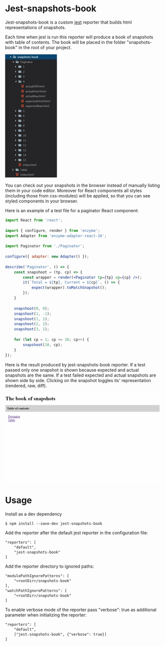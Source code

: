 # Jest-snapshots-book

Jest-snapshots-book is a custom [jest](https://jestjs.io/) reporter that builds html representations of snapshots. 

Each time when jest is run this reporter will produce a book of snapshots with table of contents. The book will be placed in the folder "snapshots-book" in the root of your project. 

![Book example](snapshots-book-example.jpg)

You can check out your snapshots in the browser instead of manually listing them in your code editor. Moreover for React components all styles (including those from css-modules) will be applied, so that you can see styled components in your browser.

Here is an example of a test file for a paginator React component:

```jsx
import React from 'react';

import { configure, render } from 'enzyme';
import Adapter from 'enzyme-adapter-react-16';

import Paginator from './Paginator';

configure({ adapter: new Adapter() });

describe('Paginator', () => {
    const snapshoot = (tp, cp) => {
        const wrapper = render(<Paginator tp={tp} cp={cp} />);
        it(`Total = ${tp}, Current = ${cp}`, () => {
            expect(wrapper).toMatchSnapshot();
        });
    }

    snapshoot(0, 0);
    snapshoot(1, -1);
    snapshoot(1, 1);
    snapshoot(2, 2);
    snapshoot(3, 1);

    for (let cp = 1; cp <= 10; cp++) {
        snapshoot(10, cp);
    }
});
```

Here is the result produced by jest-snapshots-book reporter. If a test passed only one snapshot is shown because expected and actual snapshots are the same. If a test failed expected and actual snapshots are shown side by side. Clicking on the snapshot toggles its' representation (rendered, raw, diff).

![Demo](demo.gif)

# Usage

Install as a dev dependency
```
$ npm install --save-dev jest-snapshots-book
```

Add the reporter after the default jest reporter in the configuration file:
```
"reporters": [
    "default",
    "jest-snapshots-book"
]
```

Add the reporter directory to ignored paths:
```
"modulePathIgnorePatterns": [
    "<rootDir>/snapshots-book"
],
"watchPathIgnorePatterns": [
    "<rootDir>/snapshots-book"
]
```

To enable verbose mode of the reporter pass "verbose": true as additional parameter when initializing the reporter:
```
"reporters": [
    "default",
    ["jest-snapshots-book", {"verbose": true}]
]
```
